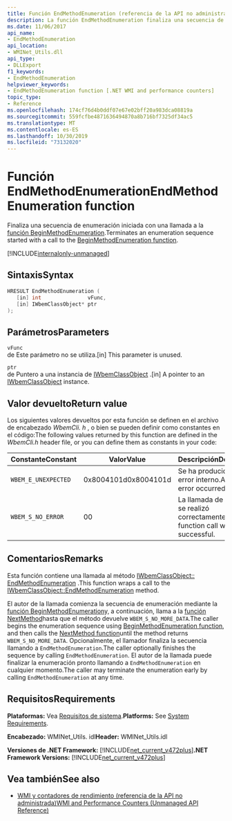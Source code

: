 ```yaml
---
title: Función EndMethodEnumeration (referencia de la API no administrada)
description: La función EndMethodEnumeration finaliza una secuencia de enumeración de método.
ms.date: 11/06/2017
api_name:
- EndMethodEnumeration
api_location:
- WMINet_Utils.dll
api_type:
- DLLExport
f1_keywords:
- EndMethodEnumeration
helpviewer_keywords:
- EndMethodEnumeration function [.NET WMI and performance counters]
topic_type:
- Reference
ms.openlocfilehash: 174cf76d4b0ddf07e67e02bff20a983dca08819a
ms.sourcegitcommit: 559fcfbe4871636494870a8b716bf7325df34ac5
ms.translationtype: MT
ms.contentlocale: es-ES
ms.lasthandoff: 10/30/2019
ms.locfileid: "73132020"
---
```

# <a name="endmethodenumeration-function"></a><span data-ttu-id="09d84-103">Función EndMethodEnumeration</span><span class="sxs-lookup"><span data-stu-id="09d84-103">EndMethodEnumeration function</span></span>
<span data-ttu-id="09d84-104">Finaliza una secuencia de enumeración iniciada con una llamada a la [función BeginMethodEnumeration](beginmethodenumeration.md).</span><span class="sxs-lookup"><span data-stu-id="09d84-104">Terminates an enumeration sequence started with a call to the [BeginMethodEnumeration function](beginmethodenumeration.md).</span></span>  

[!INCLUDE[internalonly-unmanaged](../../../../includes/internalonly-unmanaged.md)]
    
## <a name="syntax"></a><span data-ttu-id="09d84-105">Sintaxis</span><span class="sxs-lookup"><span data-stu-id="09d84-105">Syntax</span></span>  
  
```cpp  
HRESULT EndMethodEnumeration (
   [in] int               vFunc, 
   [in] IWbemClassObject* ptr 
); 
```  

## <a name="parameters"></a><span data-ttu-id="09d84-106">Parámetros</span><span class="sxs-lookup"><span data-stu-id="09d84-106">Parameters</span></span>

`vFunc`  
<span data-ttu-id="09d84-107">de Este parámetro no se utiliza.</span><span class="sxs-lookup"><span data-stu-id="09d84-107">[in] This parameter is unused.</span></span>

`ptr`  
<span data-ttu-id="09d84-108">de Puntero a una instancia de [IWbemClassObject](/windows/desktop/api/wbemcli/nn-wbemcli-iwbemclassobject) .</span><span class="sxs-lookup"><span data-stu-id="09d84-108">[in] A pointer to an [IWbemClassObject](/windows/desktop/api/wbemcli/nn-wbemcli-iwbemclassobject) instance.</span></span>

## <a name="return-value"></a><span data-ttu-id="09d84-109">Valor devuelto</span><span class="sxs-lookup"><span data-stu-id="09d84-109">Return value</span></span>

<span data-ttu-id="09d84-110">Los siguientes valores devueltos por esta función se definen en el archivo de encabezado *WbemCli. h* , o bien se pueden definir como constantes en el código:</span><span class="sxs-lookup"><span data-stu-id="09d84-110">The following values returned by this function are defined in the *WbemCli.h* header file, or you can define them as constants in your code:</span></span>

|<span data-ttu-id="09d84-111">Constante</span><span class="sxs-lookup"><span data-stu-id="09d84-111">Constant</span></span>  |<span data-ttu-id="09d84-112">Valor</span><span class="sxs-lookup"><span data-stu-id="09d84-112">Value</span></span>  |<span data-ttu-id="09d84-113">Descripción</span><span class="sxs-lookup"><span data-stu-id="09d84-113">Description</span></span>  |
|---------|---------|---------|
|`WBEM_E_UNEXPECTED` | <span data-ttu-id="09d84-114">0x8004101d</span><span class="sxs-lookup"><span data-stu-id="09d84-114">0x8004101d</span></span> | <span data-ttu-id="09d84-115">Se ha producido un error interno.</span><span class="sxs-lookup"><span data-stu-id="09d84-115">An internal error occurred.</span></span> |
|`WBEM_S_NO_ERROR` | <span data-ttu-id="09d84-116">0</span><span class="sxs-lookup"><span data-stu-id="09d84-116">0</span></span> | <span data-ttu-id="09d84-117">La llamada de función se realizó correctamente.</span><span class="sxs-lookup"><span data-stu-id="09d84-117">The function call was successful.</span></span>  |
  
## <a name="remarks"></a><span data-ttu-id="09d84-118">Comentarios</span><span class="sxs-lookup"><span data-stu-id="09d84-118">Remarks</span></span>

<span data-ttu-id="09d84-119">Esta función contiene una llamada al método [IWbemClassObject:: EndMethodEnumeration](/windows/desktop/api/wbemcli/nf-wbemcli-iwbemclassobject-endmethodenumeration) .</span><span class="sxs-lookup"><span data-stu-id="09d84-119">This function wraps a call to the [IWbemClassObject::EndMethodEnumeration](/windows/desktop/api/wbemcli/nf-wbemcli-iwbemclassobject-endmethodenumeration) method.</span></span>

<span data-ttu-id="09d84-120">El autor de la llamada comienza la secuencia de enumeración mediante la [función BeginMethodEnumeration](beginmethodenumeration.md)y, a continuación, llama a la [función NextMethod](nextmethod.md )hasta que el método devuelve `WBEM_S_NO_MORE_DATA`.</span><span class="sxs-lookup"><span data-stu-id="09d84-120">The caller begins the enumeration sequence using [BeginMethodEnumeration function](beginmethodenumeration.md), and then calls the [NextMethod function](nextmethod.md )until the method  returns `WBEM_S_NO_MORE_DATA`.</span></span> <span data-ttu-id="09d84-121">Opcionalmente, el llamador finaliza la secuencia llamando a `EndMethodEnumeration`.</span><span class="sxs-lookup"><span data-stu-id="09d84-121">The caller optionally finishes the sequence by calling `EndMethodEnumeration`.</span></span> <span data-ttu-id="09d84-122">El autor de la llamada puede finalizar la enumeración pronto llamando a `EndMethodEnumeration` en cualquier momento.</span><span class="sxs-lookup"><span data-stu-id="09d84-122">The caller may terminate the enumeration early by calling `EndMethodEnumeration` at any time.</span></span>

## <a name="requirements"></a><span data-ttu-id="09d84-123">Requisitos</span><span class="sxs-lookup"><span data-stu-id="09d84-123">Requirements</span></span>  
 <span data-ttu-id="09d84-124">**Plataformas:** Vea [Requisitos de sistema](../../get-started/system-requirements.md).</span><span class="sxs-lookup"><span data-stu-id="09d84-124">**Platforms:** See [System Requirements](../../get-started/system-requirements.md).</span></span>  
  
 <span data-ttu-id="09d84-125">**Encabezado:** WMINet_Utils. idl</span><span class="sxs-lookup"><span data-stu-id="09d84-125">**Header:** WMINet_Utils.idl</span></span>  
  
 <span data-ttu-id="09d84-126">**Versiones de .NET Framework:** [!INCLUDE[net_current_v472plus](../../../../includes/net-current-v472plus.md)]</span><span class="sxs-lookup"><span data-stu-id="09d84-126">**.NET Framework Versions:** [!INCLUDE[net_current_v472plus](../../../../includes/net-current-v472plus.md)]</span></span>  
  
## <a name="see-also"></a><span data-ttu-id="09d84-127">Vea también</span><span class="sxs-lookup"><span data-stu-id="09d84-127">See also</span></span>

- [<span data-ttu-id="09d84-128">WMI y contadores de rendimiento (referencia de la API no administrada)</span><span class="sxs-lookup"><span data-stu-id="09d84-128">WMI and Performance Counters (Unmanaged API Reference)</span></span>](index.md)
